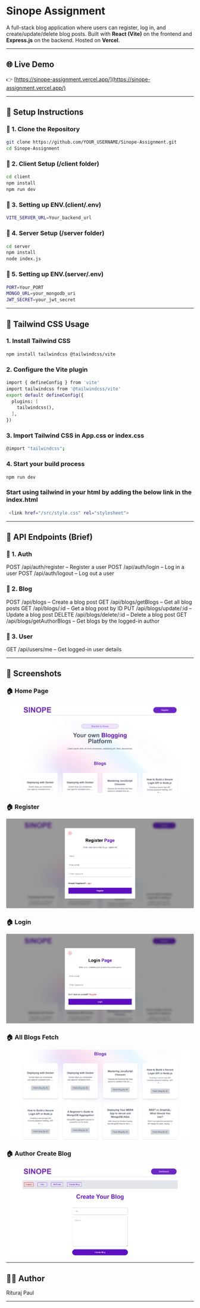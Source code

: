 # Sinope Assignment

A full-stack blog application where users can register, log in, and create/update/delete blog posts. Built with **React (Vite)** on the frontend and **Express.js** on the backend. Hosted on **Vercel**.

---


## 🌐 Live Demo

👉 [https://sinope-assignment.vercel.app/](https://sinope-assignment.vercel.app/)

---


## 🔧 Setup Instructions

### 📁 1. Clone the Repository

```bash
git clone https://github.com/YOUR_USERNAME/Sinope-Assignment.git
cd Sinope-Assignment
```
### 📁 2. Client Setup (/client folder)

```bash
cd client
npm install
npm run dev
```

### 📁 3. Setting up ENV.(client/.env)

```bash
VITE_SERVER_URL=Your_backend_url

```

### 📁 4. Server Setup (/server folder)

```bash
cd server
npm install
node index.js
```

### 📁 5. Setting up ENV.(server/.env)

```bash
PORT=Your_PORT
MONGO_URL=your_mongodb_uri
JWT_SECRET=your_jwt_secret

```

---

## 🎨 Tailwind CSS Usage


### 1. Install Tailwind CSS

```bash
npm install tailwindcss @tailwindcss/vite
```

### 2. Configure the Vite plugin

```bash
import { defineConfig } from 'vite'
import tailwindcss from '@tailwindcss/vite'
export default defineConfig({
  plugins: [
    tailwindcss(),
  ],
})

```

### 3. Import Tailwind CSS in App.css or index.css

```bash
@import "tailwindcss";

```


### 4. Start your build process

```bash
npm run dev

```

### Start using tailwind in your html by adding the below link in the index.html

```bash
 <link href="/src/style.css" rel="stylesheet">

```



---

## 📡 API Endpoints (Brief)

### 📁 1. Auth

POST /api/auth/register – Register a user
POST /api/auth/login – Log in a user
POST /api/auth/logout – Log out a user


### 📁 2. Blog

POST /api/blogs – Create a blog post
GET /api/blogs/getBlogs – Get all blog posts
GET /api/blogs/:id – Get a blog post by ID
PUT /api/blogs/update/:id – Update a blog post
DELETE /api/blogs/delete/:id – Delete a blog post
GET /api/blogs/getAuthorBlogs – Get blogs by the logged-in author

### 📁 3. User

GET /api/users/me – Get logged-in user details

---


## 📸 Screenshots

### 🏠 Home Page
![Home Page](./assets/screenshots/Home.png)

### 🏠 Register
![Register Component](./assets/screenshots/Register.png)

### 🏠 Login
![Login Component](./assets/screenshots/Login.png)

### 🏠 All Blogs Fetch
![All Fetched Blogs Component](./assets/screenshots/AllBlogs.png)

### 🏠 Author Create Blog
![Author Create Blog Page](./assets/screenshots/CreateBlog.png)


---

## 🧑‍💻 Author
Rituraj Paul

---
